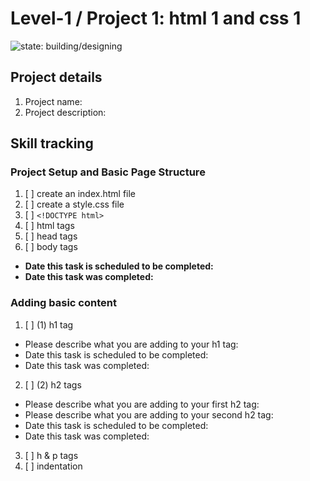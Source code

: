 # Level-1 / Project 1: html 1 and css 1

![state: building/designing](https://img.shields.io/badge/status-building%2fdesigning-orange.svg)

## Project details
  1. Project name:
  2. Project description:

## Skill tracking

### Project Setup and Basic Page Structure 
  1. [ ] create an index.html file
  2. [ ] create a style.css file
  3. [ ] `<!DOCTYPE html>`
  4. [ ] html tags
  5. [ ] head tags
  6. [ ] body tags

  - **Date this task is scheduled to be completed:** 
  - **Date this task was completed:** 

### Adding basic content
  1. [ ] (1) h1 tag
  - Please describe what you are adding to your h1 tag:
  - Date this task is scheduled to be completed:
  - Date this task was completed:
  2. [ ] (2) h2 tags 
  - Please describe what you are adding to your first h2 tag:
  - Please describe what you are adding to your second h2 tag:
  - Date this task is scheduled to be completed:
  - Date this task was completed:
  3. [ ] h & p tags
  4. [ ] indentation

